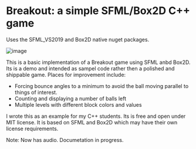 # Breakout: a simple SFML/Box2D C++ game
Uses the SFML_VS2019 and Box2D native nuget packages.

![image](https://user-images.githubusercontent.com/4048613/149825753-03fad9d1-0bed-4b38-8ddf-97991a7222b6.png)


This is a basic implementation of a Breakout game using SFML anbd Box2D.
Its is a demo and intended as sampel code rather then a polished and shippable game.  Places for improvement include:
- Forcing bounce angles to a minimum to avoid the ball moving parallel to things of interest.
- Counting and displaying a number of balls left
- Multiple levels with different block colors and values

I wrote this as an example for my C++ students.  Its is free and open under MIT license.
It is based on SFML and Box2D which may have their own license requirements.

Note: Now has audio.  Documetation in progress.
